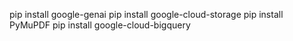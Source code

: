 

pip install google-genai
pip install google-cloud-storage
pip install PyMuPDF
pip install google-cloud-bigquery